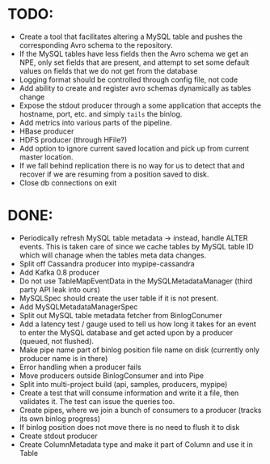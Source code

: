# TODO:
- Create a tool that facilitates altering a MySQL table and pushes the
	corresponding Avro schema to the repository.
- If the MySQL tables have less fields then the Avro schema we get an NPE,
	only set fields that are present, and attempt to set some default values
	on fields that we do not get from the database
- Logging format should be controlled through config file, not code
- Add ability to create and register avro schemas dynamically as tables change
- Expose the stdout producer through a some application that accepts the
	hostname, port, etc. and simply `tails` the binlog.
- Add metrics into various parts of the pipeline.
- HBase producer
- HDFS producer (through HFile?)
- Add option to ignore current saved location and pick up from current master location.
- If we fall behind replication there is no way for us to detect that and
	recover if we are resuming from a position saved to disk.
- Close db connections on exit

# DONE:
- Periodically refresh MySQL table metadata -> instead, handle ALTER events.
	This is taken care of since we cache tables by MySQL table ID which will
	chanage when the tables meta data changes.
- Split off Cassandra producer into mypipe-cassandra
- Add Kafka 0.8 producer
- Do not use TableMapEventData in the MySQLMetadataManager (third party API leak into ours)
- MySQLSpec should create the user table if it is not present.
- Add MySQLMetadataManagerSpec
- Split out MySQL table metadata fetcher from BinlogConumer
- Add a latency test / gauge used to tell us how long it takes for an event
	to enter the MySQL database and get acted upon by a producer (queued, not
	flushed).
- Make pipe name part of binlog position file name on disk (currently only
	producer name is in there)
- Error handling when a producer fails
- Move producers outside BinlogConsumer and into Pipe
- Split into multi-project build (api, samples, producers, mypipe)
- Create a test that will consume information and write it a file, then
	validates it. The test can issue the queries too.
- Create pipes, where we join a bunch of consumers to a producer (tracks its own binlog progress)
- If binlog position does not move there is no need to flush it to disk
- Create stdout producer
- Create ColumnMetadata type and make it part of Column and use it in Table
